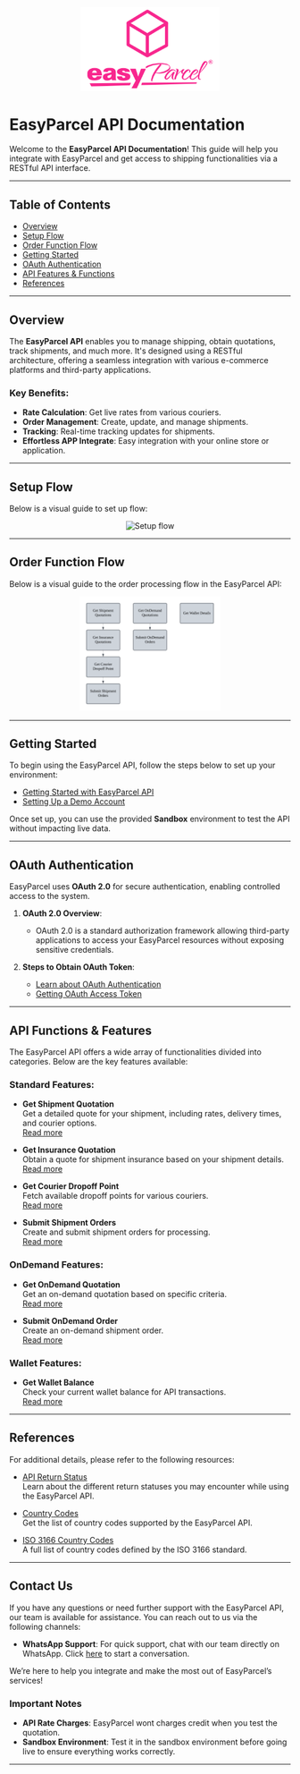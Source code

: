 <p align="center">
  <img src="5.Pictures/easyparcel-transparentqquare-md.png" alt="EasyParcel Logo" style="width:250px;">
</p>

# EasyParcel API Documentation

Welcome to the **EasyParcel API Documentation**! This guide will help you integrate with EasyParcel and get access to shipping functionalities via a RESTful API interface. 

---

## **Table of Contents**

- [Overview](#overview)
- [Setup Flow](#setup-flow)
- [Order Function Flow](#order-function-flow)
- [Getting Started](#getting-started)
- [OAuth Authentication](#oauth-authentication)
- [API Features & Functions](#api-functions--features)
- [References](#references)

---

## **Overview**

The **EasyParcel API** enables you to manage shipping, obtain quotations, track shipments, and much more. It's designed using a RESTful architecture, offering a seamless integration with various e-commerce platforms and third-party applications.

### **Key Benefits**:
- **Rate Calculation**: Get live rates from various couriers.
- **Order Management**: Create, update, and manage shipments.
- **Tracking**: Real-time tracking updates for shipments.
- **Effortless APP Integrate**: Easy integration with your online store or application.

---
## **Setup Flow**

Below is a visual guide to set up flow:

<p align="center">
  <img src="/6.Pictures/setup_flow.png" alt="Setup flow" style="width:30%; margin:0; padding:0;">
</p>

---
## **Order Function Flow**

Below is a visual guide to the order processing flow in the EasyParcel API:

<p align="center">
  <img src="/6.Pictures/flow_chart.png" alt="Order Flow Chart" style="width:50%; margin:0; padding:0;">
</p>

---

## **Getting Started**

To begin using the EasyParcel API, follow the steps below to set up your environment:

- [Getting Started with EasyParcel API](Guides/1.get_started_with_easy_parcel_open_API.md)
- [Setting Up a Demo Account](Guides/2.setup_demo_account.md)

Once set up, you can use the provided **Sandbox** environment to test the API without impacting live data.

---

## **OAuth Authentication**

EasyParcel uses **OAuth 2.0** for secure authentication, enabling controlled access to the system.

1. **OAuth 2.0 Overview**:
    - OAuth 2.0 is a standard authorization framework allowing third-party applications to access your EasyParcel resources without exposing sensitive credentials.
  
2. **Steps to Obtain OAuth Token**:
    - [Learn about OAuth Authentication](oauth_authentication.md)
    - [Getting OAuth Access Token](Guides/3.get_oauth_access_token.md)

---
## **API Functions & Features**

The EasyParcel API offers a wide array of functionalities divided into categories. Below are the key features available:

### **Standard Features**:
- **Get Shipment Quotation**  
  Get a detailed quote for your shipment, including rates, delivery times, and courier options.  
  [Read more](Features/Shipping/1.get_shipment_quotation.md)

- **Get Insurance Quotation**  
  Obtain a quote for shipment insurance based on your shipment details.  
  [Read more](Features/Shipping/2.get_insurance_quotation.md)

- **Get Courier Dropoff Point**  
  Fetch available dropoff points for various couriers.  
  [Read more](Features/Shipping/3.get_courier_dropoff_point.md)

- **Submit Shipment Orders**  
  Create and submit shipment orders for processing.  
  [Read more](Features/Shipping/4.submit_shipment_orders.md)

### **OnDemand Features**:
- **Get OnDemand Quotation**  
  Get an on-demand quotation based on specific criteria.  
  [Read more](Features/OnDemand/1.get_ondemand_quotation.md)

- **Submit OnDemand Order**  
  Create an on-demand shipment order.  
  [Read more](Features/OnDemand/2.submit_ondemand_order.md)

### **Wallet Features**:
- **Get Wallet Balance**  
  Check your current wallet balance for API transactions.  
  [Read more](Features/get_wallet.md)

---
## **References**

For additional details, please refer to the following resources:

- [API Return Status](References/API_return_status.md)  
  Learn about the different return statuses you may encounter while using the EasyParcel API.
  
- [Country Codes](References/country_code.md)  
  Get the list of country codes supported by the EasyParcel API.

- [ISO 3166 Country Codes](References/ISO_3166.md)  
  A full list of country codes defined by the ISO 3166 standard.
---
## **Contact Us**

If you have any questions or need further support with the EasyParcel API, our team is available for assistance. You can reach out to us via the following channels:
- **WhatsApp Support**: For quick support, chat with our team directly on WhatsApp. Click [here](https://wa.me/6042023160) to start a conversation.

We’re here to help you integrate and make the most out of EasyParcel’s services!



### **Important Notes**
- **API Rate Charges**: EasyParcel wont charges credit when you test the quotation.
- **Sandbox Environment**: Test it in the sandbox environment before going live to ensure everything works correctly.

---

